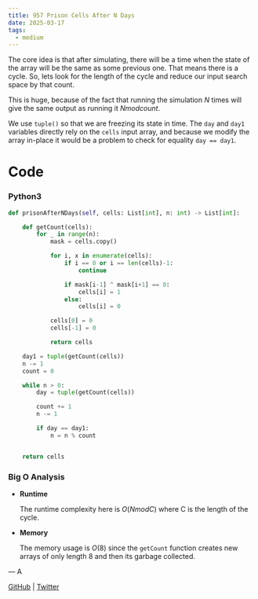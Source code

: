 ```yaml
---
title: 957 Prison Cells After N Days
date: 2025-03-17
tags:
  - medium
---
```


The core idea is that after simulating, there will be a time when the state of the array will be the same as some previous one. That means there is a cycle. So, lets look for the length of the cycle and reduce our input search space by that count.

This is huge, because of the fact that running the simulation $N$ times will give the same output as running it $N mod count$.

We use `tuple()` so that we are freezing its state in time. The `day` and `day1` variables directly rely on the `cells` input array, and because we modify the array in-place it would be a problem to check for equality `day == day1`.

# Code

### Python3

```python
def prisonAfterNDays(self, cells: List[int], n: int) -> List[int]:

    def getCount(cells):
        for _ in range(n):
            mask = cells.copy()

            for i, x in enumerate(cells):
                if i == 0 or i == len(cells)-1:
                    continue

                if mask[i-1] ^ mask[i+1] == 0:
                    cells[i] = 1
                else:
                    cells[i] = 0

            cells[0] = 0
            cells[-1] = 0

            return cells

    day1 = tuple(getCount(cells))
    n -= 1
    count = 0

    while n > 0:
        day = tuple(getCount(cells))

        count += 1
        n -= 1

        if day == day1:
            n = n % count


    return cells
```

### Big O Analysis

- **Runtime**

  The runtime complexity here is $O(N mod C)$ where C is the length of the cycle.

- **Memory**

  The memory usage is $O(8)$ since the `getCount` function creates new arrays of only length 8 and then its garbage collected.

— A

[GitHub](https://github.com/athkdev) | [Twitter](https://twitter.com/athkdev)
